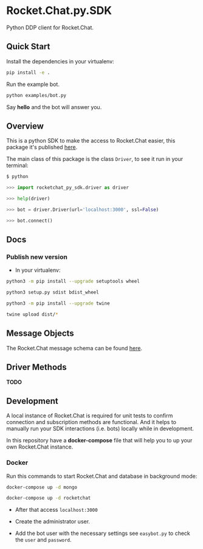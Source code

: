 # Rocket.Chat.py.SDK

Python DDP client for Rocket.Chat.

## Quick Start

Install the dependencies in your virtualenv:

```sh
pip install -e .
```

Run the example bot.

```sh
python examples/bot.py
```

Say **hello** and the bot will answer you.

## Overview

This is a python SDK to make the access to Rocket.Chat easier, this package it's published [here](https://pypi.org/project/rocketchat-py-sdk/).

The main class of this package is the class `Driver`, to see it run in your terminal:

```python
$ python

>>> import rocketchat_py_sdk.driver as driver

>>> help(driver)

>>> bot = driver.Driver(url='localhost:3000', ssl=False)

>>> bot.connect()
```

## Docs

### Publish new version

* In your virtualenv:


```sh
python3 -m pip install --upgrade setuptools wheel

python3 setup.py sdist bdist_wheel

python3 -m pip install --upgrade twine

twine upload dist/*

```

## Message Objects

The Rocket.Chat message schema can be found [here](https://rocket.chat/docs/developer-guides/schema-definition/).

## Driver Methods 

**TODO**

## Development

A local instance of Rocket.Chat is required for unit tests to confirm 
connection and subscription methods are functional. And it helps to manually 
run your SDK interactions (i.e. bots) locally while in development.

In this repository have a **docker-compose** file that will help you to up
your own Rocket.Chat instance.

### Docker

Run this commands to start Rocket.Chat and database in background mode:

```sh
docker-compose up -d mongo

docker-compose up -d rocketchat
```

* After that access `localhost:3000`

* Create the administrator user.

* Add the bot user with the necessary settings see `easybot.py` to check
the `user` and `password`.
